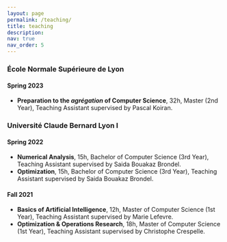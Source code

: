 ```yaml
---
layout: page
permalink: /teaching/
title: teaching
description: 
nav: true
nav_order: 5
---
```


### École Normale Supérieure de Lyon

#### Spring 2023

* **Preparation to the *agrégation* of Computer Science**, 32h, Master (2nd Year), Teaching Assistant supervised by Pascal Koiran.

### Université Claude Bernard Lyon I

#### Spring 2022

* **Numerical Analysis**, 15h, Bachelor of Computer Science (3rd Year), Teaching Assistant supervised by Saida Bouakaz Brondel.
* **Optimization**, 15h, Bachelor of Computer Science (3rd Year), Teaching Assistant supervised by Saida Bouakaz Brondel.

#### Fall 2021

* **Basics of Artificial Intelligence**, 12h, Master of Computer Science (1st Year), Teaching Assistant supervised by Marie Lefevre.
* **Optimization & Operations Research**, 18h, Master of Computer Science (1st Year), Teaching Assistant supervised by Christophe Crespelle.
